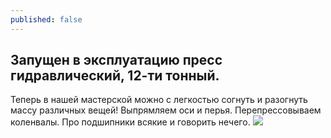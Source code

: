 ```yaml
---
published: false
---
```


## Запущен в эксплуатацию пресс гидравлический, 12-ти тонный.

Теперь в нашей мастерской можно с легкостью согнуть и разогнуть массу различных вещей!
Выпрямляем оси и перья. Перепрессовываем коленвалы. Про подшипники всякие и говорить нечего.
![]({{site.baseurl}}/http://cdn.idigitaltimes.com/sites/idigitaltimes.com/files/2014/09/24/futuramaunbendable.jpg)
